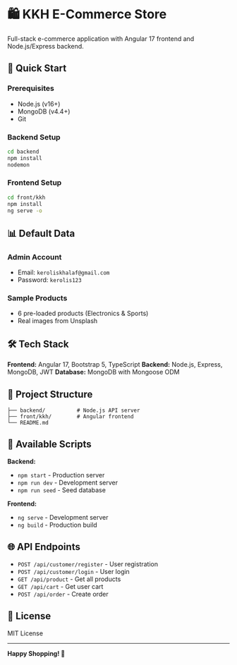 # 🛍️ KKH E-Commerce Store

Full-stack e-commerce application with Angular 17 frontend and Node.js/Express backend.

## 🚀 Quick Start

### Prerequisites
- Node.js (v16+)
- MongoDB (v4.4+)
- Git

### Backend Setup
```bash
cd backend
npm install
nodemon
```

### Frontend Setup
```bash
cd front/kkh
npm install
ng serve -o
```

## 📊 Default Data

### Admin Account
- Email: `keroliskhalaf@gmail.com`
- Password: `kerolis123`

### Sample Products
- 6 pre-loaded products (Electronics & Sports)
- Real images from Unsplash

## 🛠️ Tech Stack

**Frontend:** Angular 17, Bootstrap 5, TypeScript
**Backend:** Node.js, Express, MongoDB, JWT
**Database:** MongoDB with Mongoose ODM

## 📁 Project Structure

```
├── backend/          # Node.js API server
├── front/kkh/        # Angular frontend
└── README.md
```

## 🔧 Available Scripts

**Backend:**
- `npm start` - Production server
- `npm run dev` - Development server
- `npm run seed` - Seed database

**Frontend:**
- `ng serve` - Development server
- `ng build` - Production build

## 🌐 API Endpoints

- `POST /api/customer/register` - User registration
- `POST /api/customer/login` - User login
- `GET /api/product` - Get all products
- `GET /api/cart` - Get user cart
- `POST /api/order` - Create order

## 📝 License

MIT License

---

**Happy Shopping! 🛒** 
